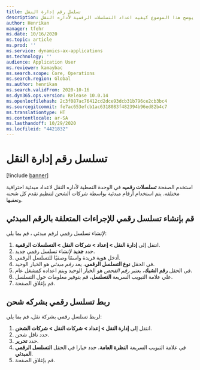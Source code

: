 ```yaml
---
title: تسلسل رقم إدارة النقل
description: يوضح هذا الموضوع كيفيه اعداد التسلسلات الرقمية لأداره النقل.
author: Henrikan
manager: tfehr
ms.date: 10/16/2020
ms.topic: article
ms.prod: ''
ms.service: dynamics-ax-applications
ms.technology: ''
audience: Application User
ms.reviewer: kamaybac
ms.search.scope: Core, Operations
ms.search.region: Global
ms.author: henrikan
ms.search.validFrom: 2020-10-16
ms.dyn365.ops.version: Release 10.0.14
ms.openlocfilehash: 2c3f087ac76412cd2dce93dcb31b796ce2cb3bc4
ms.sourcegitcommit: fe7ac653efcb1ac6318083f482394b96ed82b4c7
ms.translationtype: HT
ms.contentlocale: ar-SA
ms.lasthandoff: 10/29/2020
ms.locfileid: "4421832"
---
```

# <a name="transportation-management-number-sequence"></a>تسلسل رقم إدارة النقل

[!include [banner](../includes/banner.md)]

استخدم الصفحة **تسلسلات رقميه** في الوحدة النمطية لأداره النقل لاعداد مبدئية احترافية مختلفه. يتم استخدام أرقام مبدئية بواسطة شركات الشحن لتنظيم تقدم كل شحنه وتعقبها.

## <a name="create-a-number-sequence-for-a-pro-number"></a>قم بإنشاء تسلسل رقمي للإجراءات المتعلقة بالرقم المبدئي

لإنشاء تسلسل رقمي لرقم مبدئي ، قم بما يلي:

1. انتقل إلى **إدارة النقل \> إعداد \> شركات النقل‬‬ \> التسلسلات الرقمية‬**.
1. حدد **جديد** لإنشاء تسلسل رقمي جديد.
1. أدخل هوية فريدة واسمًا وصفيًا للتسلسل الرقمي.
1. في الحقل **نوع التسلسل الرقمي**، يعد *رقم مبدئي* هو الخيار الوحيد.
1. في الحقل **رقم الشيك**، يعتبر *رقم الفحص* هو الخيار الوحيد ويتم اعداده كمشغل عام.
1. علي علامة التبويب السريعة **التسلسل**، قم بتوفير معلومات حول التسلسل.
1. قم بإغلاق الصفحة.

## <a name="link-a-number-sequence-to-a-shipping-carrier"></a>ربط تسلسل رقمي بشركه شحن

لربط تسلسل رقمي بشركة نقل، قم بما يلي:

1. انتقل إلى **إدارة النقل \> إعداد \> شركات النقل‬‬ \> شركات الشحن‬‬**.
1. حدد ناقل شحن.
1. حدد **تحرير**.
1. في علامة التبويب السريعة **النظرة العامة**، حدد خيارا في الحقل **التسلسل الرقمي المبدئي**.
1. قم بإغلاق الصفحة.
